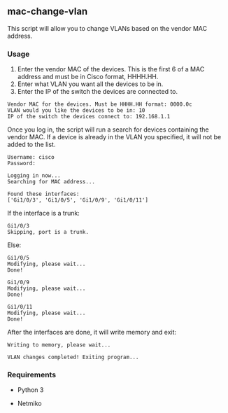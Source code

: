 ## mac-change-vlan
This script will allow you to change VLANs based on the vendor MAC address.

### Usage
1. Enter the vendor MAC of the devices. This is the first 6 of a MAC address and must be in Cisco format, HHHH.HH.
2. Enter what VLAN you want all the devices to be in.
3. Enter the IP of the switch the devices are connected to.
```
Vendor MAC for the devices. Must be HHHH.HH format: 0000.0c
VLAN would you like the devices to be in: 10
IP of the switch the devices connect to: 192.168.1.1
```
Once you log in, the script will run a search for devices containing the vendor MAC. If a device is already in the VLAN you specified, it will not be added to the list.
```
Username: cisco
Password: 

Logging in now...
Searching for MAC address...

Found these interfaces:
['Gi1/0/3', 'Gi1/0/5', 'Gi1/0/9', 'Gi1/0/11']
```
If the interface is a trunk:

```
Gi1/0/3
Skipping, port is a trunk.
```

Else:
```
Gi1/0/5
Modifying, please wait...
Done!

Gi1/0/9
Modifying, please wait...
Done!

Gi1/0/11
Modifying, please wait...
Done!
```
After the interfaces are done, it will write memory and exit:
```
Writing to memory, please wait...

VLAN changes completed! Exiting program...
```

### Requirements
- Python 3

- Netmiko
